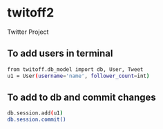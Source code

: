 # twitoff2
Twitter Project

## To add users in terminal
```sh
from twitoff.db_model import db, User, Tweet
u1 = User(username='name', follower_count=int)
```

## To add to db and commit changes
```sh
db.session.add(u1)
db.session.commit()
```